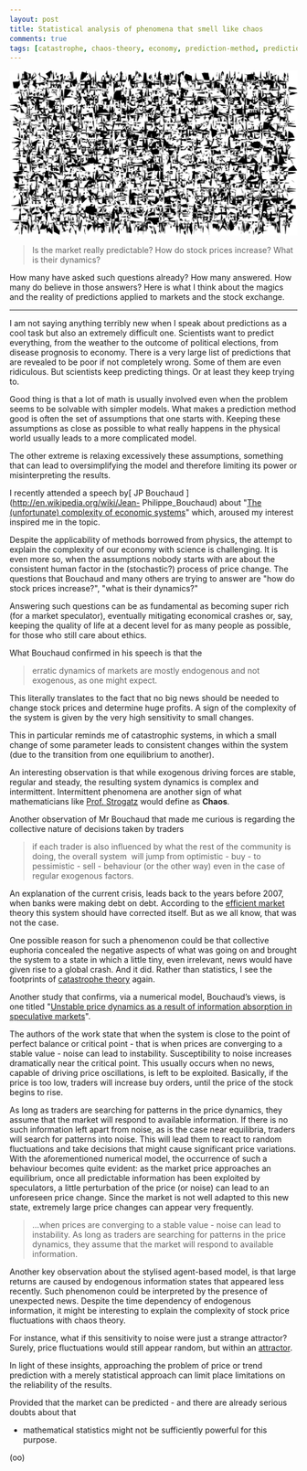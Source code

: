 ```yaml
---
layout: post
title: Statistical analysis of phenomena that smell like chaos
comments: true
tags: [catastrophe, chaos-theory, economy, prediction-method, predictions, science, statistics, stock]
---
```


<center>
<img src='/img/img_posts/ordered_chaos.png' />
</center>


> Is the market really predictable? How do stock prices increase? What is their dynamics? 

How many have asked such questions already? How many answered. How many do believe in those answers? Here is what I think about the magics and the reality of predictions applied to markets and the stock exchange.

---

I am not saying anything terribly new when I speak about predictions as a
cool task but also an extremely difficult one. Scientists want to predict
everything, from the weather to the outcome of political elections, from
disease prognosis to economy. There is a very large list of predictions that
are revealed to be poor if not completely wrong. Some of them are even
ridiculous. But scientists keep predicting things. Or at least they keep
trying to. 

Good thing is that a lot of math is usually involved even when
the problem seems to be solvable with simpler models.  What makes a prediction
method good is often the set of assumptions that one starts with. Keeping
these assumptions as close as possible to what really happens in the physical
world usually leads to a more complicated model. 

The other extreme is relaxing excessively these assumptions, something that can 
lead to oversimplifying the model and therefore limiting its power or 
misinterpreting the results. 

I recently attended a speech by[ JP Bouchaud ](http://en.wikipedia.org/wiki/Jean-
Philippe_Bouchaud) about "[The (unfortunate) complexity of economic
systems](http://arxiv.org/abs/0904.0805)" which, aroused my interest inspired
me in the topic. 

Despite the applicability of methods borrowed from physics,
the attempt to explain the complexity of our economy with science is
challenging. It is even more so, when the assumptions nobody starts with are
about the consistent human factor in the (stochastic?) process of price
change. The questions that Bouchaud and many others are trying to answer are
"how do stock prices increase?", "what is their dynamics?" 

Answering such questions can be as fundamental as becoming super rich (for a market
speculator), eventually mitigating economical crashes or, say, keeping the
quality of life at a decent level for as many people as possible, for those
who still care about ethics. 

What Bouchaud confirmed in his speech is that the 

> erratic dynamics of markets are mostly endogenous and not exogenous, as one might expect. 

This literally translates to the fact that no big news should be needed to change stock prices and
determine huge profits. 
A sign of the complexity of the system is given by the
very high sensitivity to small changes. 

This in particular reminds me of
catastrophic systems, in which a small change of some parameter leads to
consistent changes within the system (due to the transition from one
equilibrium to another). 

An interesting observation is that while exogenous
driving forces are stable, regular and steady, the resulting system dynamics
is complex and intermittent. Intermittent phenomena are another sign of what
mathematicians like [Prof. Strogatz](http://www.stevenstrogatz.com/) would
define as **Chaos**. 

Another observation of Mr Bouchaud that made me curious is
regarding the collective nature of decisions taken by traders

>if each trader is also influenced by what the rest of the community is doing, the overall
system  will jump from optimistic - buy - to pessimistic - sell - behaviour
(or the other way) even in the case of regular exogenous factors. 

An explanation of the current crisis, leads back to the years before 2007, when
banks were making debt on debt. According to the [efficient
market](http://en.wikipedia.org/wiki/Efficient-market_hypothesis) theory this
system should have corrected itself. But as we all know, that was not the
case. 

One possible reason for such a phenomenon could be that collective
euphoria concealed the negative aspects of what was going on and brought the
system to a state in which a little tiny, even irrelevant, news would have
given rise to a global crash. And it did. Rather than statistics, I see the
footprints of [catastrophe theory](http://en.wikipedia.org/wiki/Catastrophe_theory) again.

Another study that confirms, via a numerical model, Bouchaud’s views, 
is one titled "[Unstable price dynamics as a result of information absorption in speculative markets](http://arxiv.org/abs/1211.6695)". 

The authors of the work state that when the system is close to the point of perfect
balance or critical point - that is when prices are converging to a stable value - noise can lead to
instability. Susceptibility to noise increases dramatically near the critical
point. This usually occurs when no news, capable of driving price
oscillations, is left to be exploited. Basically, if the price is too low,
traders will increase buy orders, until the price of the stock begins to rise.


As long as traders are searching for patterns in the price dynamics, they
assume that the market will respond to available information. If there is no
such information left apart from noise, as is the case near equilibria,
traders will search for patterns into noise. This will lead them to react to
random fluctuations and take decisions that might cause significant price
variations. With the aforementioned numerical model, the occurrence of such a
behaviour becomes quite evident: as the market price approaches an
equilibrium, once all predictable information has been exploited by
speculators, a little perturbation of the price (or noise) can lead to an
unforeseen price change. Since the market is not well adapted to this new
state, extremely large price changes can appear very frequently. 


> ...when prices are converging to a stable value - noise can lead to instability. As long as traders are searching for patterns in the price dynamics, they assume that the market will respond to available information.


Another key observation about the stylised agent-based model, is that large returns are
caused by endogenous information states that appeared less recently. Such
phenomenon could be interpreted by the presence of unexpected news. Despite
the time dependency of endogenous information, it might be interesting to
explain the complexity of stock price fluctuations with chaos theory. 

For instance, what if this sensitivity to noise were just a strange attractor?
Surely, price fluctuations would still appear random, but within an
[attractor](https://www.google.be/url?sa=t&rct=j&q=&esrc=s&source=web&cd=1&ved=0ahUKEwjnvvT7-MjQAhXFSxoKHYshBQcQFgggMAA&url=http%3A%2F%2Fwww.elliottfractals.com%2Fwebinar_one.ppt&usg=AFQjCNETZ3Onn8GX1pY2GuIfK1HuiQWuIw&sig2=s1IgXzDM974Y2oq1GewtUQ). 

In light of these insights, approaching the problem of price or trend prediction with a merely 
statistical approach can limit place limitations on the reliability of the results. 

Provided that the market can be predicted - and there are already serious doubts about that
- mathematical statistics might not be sufficiently powerful for this purpose.

(oo)

